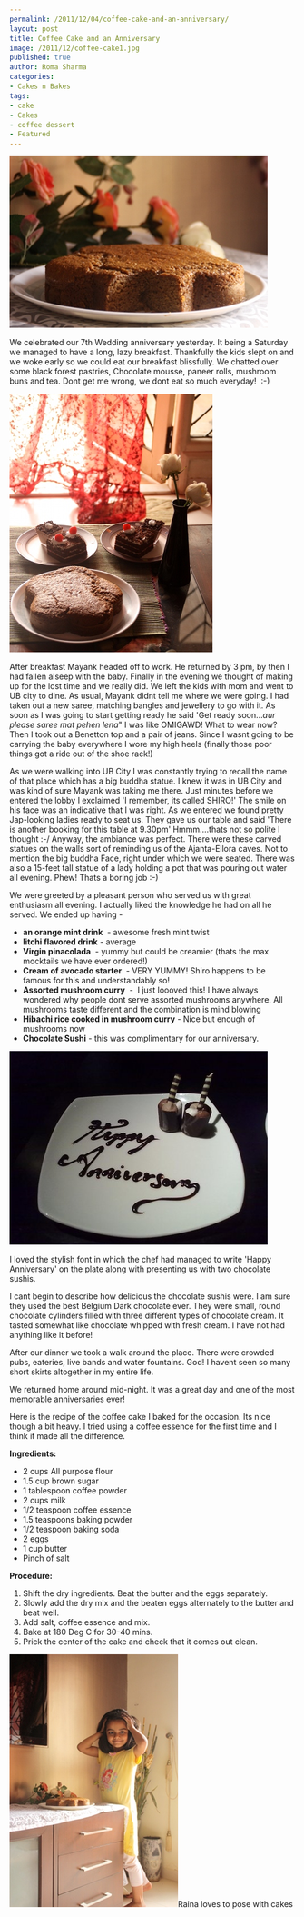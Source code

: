 ```yaml
--- 
permalink: /2011/12/04/coffee-cake-and-an-anniversary/
layout: post
title: Coffee Cake and an Anniversary
image: /2011/12/coffee-cake1.jpg
published: true
author: Roma Sharma
categories: 
- Cakes n Bakes
tags:
- cake
- Cakes
- coffee dessert
- Featured
---
```

<a href="/2011/12/coffee-cake1.jpg"><img class="alignnone size-full wp-image-2460" title="coffee cake" src="/2011/12/coffee-cake1.jpg" alt="" width="455" height="302" /></a>

We celebrated our 7th Wedding anniversary yesterday. It being a Saturday we managed to have a long, lazy breakfast. Thankfully the kids slept on and we woke early so we could eat our breakfast blissfully. We chatted over some black forest pastries, Chocolate mousse, paneer rolls, mushroom buns and tea. Dont get me wrong, we dont eat so much everyday!  :-)

<!--more-->

<a href="/2011/12/table-setting.jpg"><img class="alignnone size-full wp-image-2461" title="table setting" src="/2011/12/table-setting.jpg" alt="" width="358" height="455" /></a>

After breakfast Mayank headed off to work. He returned by 3 pm, by then I had fallen alseep with the baby. Finally in the evening we thought of making up for the lost time and we really did. We left the kids with mom and went to UB city to dine. As usual, Mayank didnt tell me where we were going. I had taken out a new saree, matching bangles and jewellery to go with it. As soon as I was going to start getting ready he said 'Get ready soon…<em>aur please saree mat pehen lena</em>" I was like OMIGAWD! What to wear now? Then I took out a Benetton top and a pair of jeans. Since I wasnt going to be carrying the baby everywhere I wore my high heels (finally those poor things got a ride out of the shoe rack!)

As we were walking into UB City I was constantly trying to recall the name of that place which has a big buddha statue. I knew it was in UB City and was kind of sure Mayank was taking me there. Just minutes before we entered the lobby I exclaimed 'I remember, its called SHIRO!' The smile on his face was an indicative that I was right. As we entered we found pretty Jap-looking ladies ready to seat us. They gave us our table and said 'There is another booking for this table at 9.30pm' Hmmm….thats not so polite I thought :-/ Anyway, the ambiance was perfect. There were these carved statues on the walls sort of reminding us of the Ajanta-Ellora caves. Not to mention the big buddha Face, right under which we were seated. There was also a 15-feet tall statue of a lady holding a pot that was pouring out water all evening. Phew! Thats a boring job :-)

We were greeted by a pleasant person who served us with great enthusiasm all evening. I actually liked the knowledge he had on all he served. We ended up having -
<div>
<ul>
	<li><strong>an orange mint drink</strong>  - awesome fresh mint twist<strong></strong></li>
	<li><strong>litchi flavored drink</strong> - average<strong></strong></li>
	<li><strong>Virgin pinacolada</strong>  - yummy but could be creamier (thats the max mocktails we have ever ordered!)<strong></strong></li>
	<li><strong>Cream of avocado starter</strong>  - VERY YUMMY! Shiro happens to be famous for this and understandably so!<strong></strong></li>
	<li><strong>Assorted mushroom curry</strong>  -  I just loooved this! I have always wondered why people dont serve assorted mushrooms anywhere. All mushrooms taste different and the combination is mind blowing<strong></strong></li>
	<li><strong>Hibachi rice cooked in mushroom curry</strong> - Nice but enough of mushrooms now<strong></strong></li>
	<li><strong>Chocolate Sushi</strong> - this was complimentary for our anniversary.</li>
</ul>
</div>
<div><a href="/2011/12/choco-sushi.jpg"><img class="alignnone size-full wp-image-2477" title="choco sushi" src="/2011/12/choco-sushi.jpg" alt="" width="455" height="341" /></a></div>
<p>I loved the stylish font in which the chef had managed to write 'Happy Anniversary' on the plate along with presenting us with two chocolate sushis.</p>

<p>I cant begin to describe how delicious the chocolate sushis were. I am sure they used the best Belgium Dark chocolate ever. They were small, round chocolate cylinders filled with three different types of chocolate cream. It tasted somewhat like chocolate whipped with fresh cream. I have not had anything like it before!</p>

<p>After our dinner we took a walk around the place. There were crowded pubs, eateries, live bands and water fountains. God! I havent seen so many short skirts altogether in my entire life.</p>

<p>We returned home around mid-night. It was a great day and one of the most memorable anniversaries ever!</p>

<p>Here is the recipe of the coffee cake I baked for the occasion. Its nice though a bit heavy. I tried using a coffee essence for the first time and I think it made all the difference.</p>

<div>

<strong>Ingredients:</strong>
<ul>
	<li>2 cups All purpose flour</li>
	<li>1.5 cup brown sugar</li>
	<li>1 tablespoon coffee powder</li>
	<li>2 cups milk</li>
	<li>1/2 teaspoon coffee essence</li>
	<li>1.5 teaspoons baking powder</li>
	<li>1/2 teaspoon baking soda</li>
	<li>2 eggs</li>
	<li>1 cup butter</li>
	<li>Pinch of salt</li>
</ul>
<strong>Procedure:</strong>
<ol>
	<li>Shift the dry ingredients. Beat the butter and the eggs separately.</li>
	<li>Slowly add the dry mix and the beaten eggs alternately to the butter and beat well.</li>
	<li>Add salt, coffee essence and mix.</li>
	<li>Bake at 180 Deg C for 30-40 mins.</li>
	<li>Prick the center of the cake and check that it comes out clean.</li>
</ol>
<div class="mceTemp"><dl class="wp-caption alignnone"><dt class="wp-caption-dt"><a href="/2011/12/raina-and-cake.jpg"><img class="size-full wp-image-2462" title="raina and cake" src="/2011/12/raina-and-cake.jpg" alt="" width="297" height="445" /></a>Raina loves to pose with cakes</dt></dl></div>
</div>
